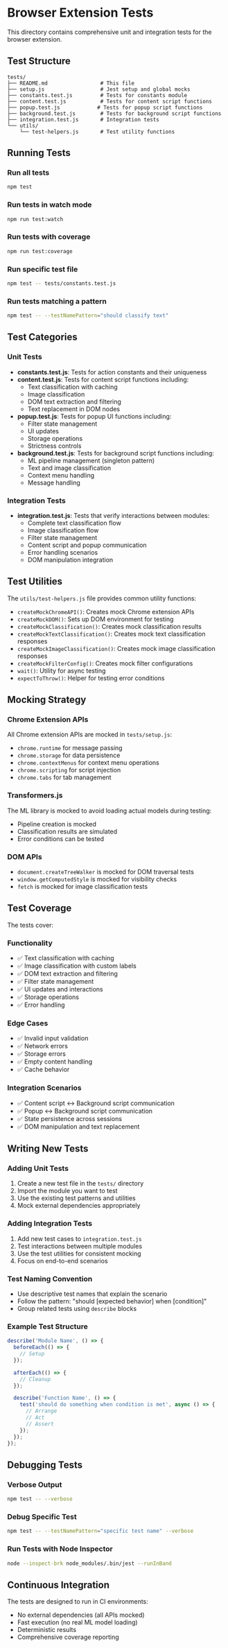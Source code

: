 # Browser Extension Tests

This directory contains comprehensive unit and integration tests for the browser extension.

## Test Structure

```
tests/
├── README.md                 # This file
├── setup.js                  # Jest setup and global mocks
├── constants.test.js         # Tests for constants module
├── content.test.js           # Tests for content script functions
├── popup.test.js            # Tests for popup script functions
├── background.test.js        # Tests for background script functions
├── integration.test.js       # Integration tests
└── utils/
    └── test-helpers.js       # Test utility functions
```

## Running Tests

### Run all tests
```bash
npm test
```

### Run tests in watch mode
```bash
npm run test:watch
```

### Run tests with coverage
```bash
npm run test:coverage
```

### Run specific test file
```bash
npm test -- tests/constants.test.js
```

### Run tests matching a pattern
```bash
npm test -- --testNamePattern="should classify text"
```

## Test Categories

### Unit Tests
- **constants.test.js**: Tests for action constants and their uniqueness
- **content.test.js**: Tests for content script functions including:
  - Text classification with caching
  - Image classification
  - DOM text extraction and filtering
  - Text replacement in DOM nodes
- **popup.test.js**: Tests for popup UI functions including:
  - Filter state management
  - UI updates
  - Storage operations
  - Strictness controls
- **background.test.js**: Tests for background script functions including:
  - ML pipeline management (singleton pattern)
  - Text and image classification
  - Context menu handling
  - Message handling

### Integration Tests
- **integration.test.js**: Tests that verify interactions between modules:
  - Complete text classification flow
  - Image classification flow
  - Filter state management
  - Content script and popup communication
  - Error handling scenarios
  - DOM manipulation integration

## Test Utilities

The `utils/test-helpers.js` file provides common utility functions:

- `createMockChromeAPI()`: Creates mock Chrome extension APIs
- `createMockDOM()`: Sets up DOM environment for testing
- `createMockClassification()`: Creates mock classification results
- `createMockTextClassification()`: Creates mock text classification responses
- `createMockImageClassification()`: Creates mock image classification responses
- `createMockFilterConfig()`: Creates mock filter configurations
- `wait()`: Utility for async testing
- `expectToThrow()`: Helper for testing error conditions

## Mocking Strategy

### Chrome Extension APIs
All Chrome extension APIs are mocked in `tests/setup.js`:
- `chrome.runtime` for message passing
- `chrome.storage` for data persistence
- `chrome.contextMenus` for context menu operations
- `chrome.scripting` for script injection
- `chrome.tabs` for tab management

### Transformers.js
The ML library is mocked to avoid loading actual models during testing:
- Pipeline creation is mocked
- Classification results are simulated
- Error conditions can be tested

### DOM APIs
- `document.createTreeWalker` is mocked for DOM traversal tests
- `window.getComputedStyle` is mocked for visibility checks
- `fetch` is mocked for image classification tests

## Test Coverage

The tests cover:

### Functionality
- ✅ Text classification with caching
- ✅ Image classification with custom labels
- ✅ DOM text extraction and filtering
- ✅ Filter state management
- ✅ UI updates and interactions
- ✅ Storage operations
- ✅ Error handling

### Edge Cases
- ✅ Invalid input validation
- ✅ Network errors
- ✅ Storage errors
- ✅ Empty content handling
- ✅ Cache behavior

### Integration Scenarios
- ✅ Content script ↔ Background script communication
- ✅ Popup ↔ Background script communication
- ✅ State persistence across sessions
- ✅ DOM manipulation and text replacement

## Writing New Tests

### Adding Unit Tests
1. Create a new test file in the `tests/` directory
2. Import the module you want to test
3. Use the existing test patterns and utilities
4. Mock external dependencies appropriately

### Adding Integration Tests
1. Add new test cases to `integration.test.js`
2. Test interactions between multiple modules
3. Use the test utilities for consistent mocking
4. Focus on end-to-end scenarios

### Test Naming Convention
- Use descriptive test names that explain the scenario
- Follow the pattern: "should [expected behavior] when [condition]"
- Group related tests using `describe` blocks

### Example Test Structure
```javascript
describe('Module Name', () => {
  beforeEach(() => {
    // Setup
  });

  afterEach(() => {
    // Cleanup
  });

  describe('Function Name', () => {
    test('should do something when condition is met', async () => {
      // Arrange
      // Act
      // Assert
    });
  });
});
```

## Debugging Tests

### Verbose Output
```bash
npm test -- --verbose
```

### Debug Specific Test
```bash
npm test -- --testNamePattern="specific test name" --verbose
```

### Run Tests with Node Inspector
```bash
node --inspect-brk node_modules/.bin/jest --runInBand
```

## Continuous Integration

The tests are designed to run in CI environments:
- No external dependencies (all APIs mocked)
- Fast execution (no real ML model loading)
- Deterministic results
- Comprehensive coverage reporting 